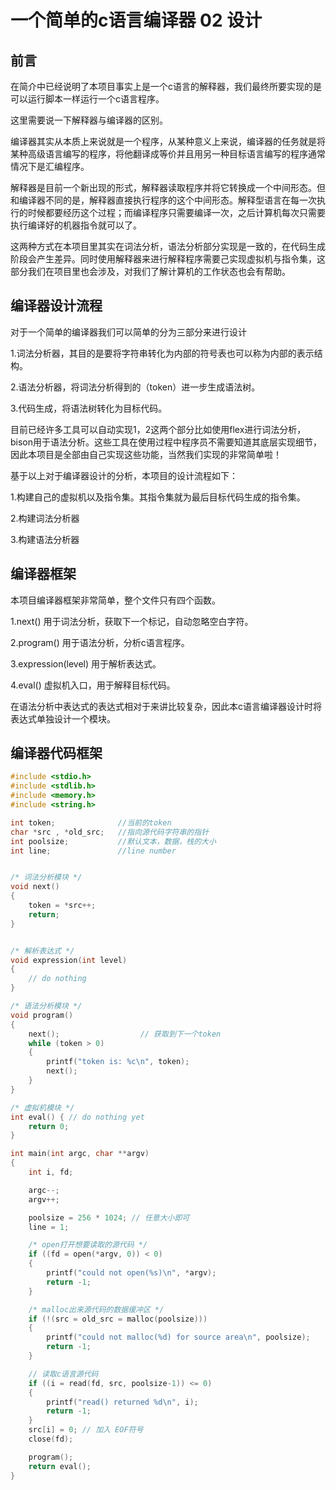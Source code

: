 # 一个简单的c语言编译器 02 设计

## 前言

在简介中已经说明了本项目事实上是一个c语言的解释器，我们最终所要实现的是可以运行脚本一样运行一个c语言程序。

这里需要说一下解释器与编译器的区别。

编译器其实从本质上来说就是一个程序，从某种意义上来说，编译器的任务就是将某种高级语言编写的程序，将他翻译成等价并且用另一种目标语言编写的程序通常情况下是汇编程序。

解释器是目前一个新出现的形式，解释器读取程序并将它转换成一个中间形态。但和编译器不同的是，解释器直接执行程序的这个中间形态。解释型语言在每一次执行的时候都要经历这个过程；而编译程序只需要编译一次，之后计算机每次只需要执行编译好的机器指令就可以了。

这两种方式在本项目里其实在词法分析，语法分析部分实现是一致的，在代码生成阶段会产生差异。同时使用解释器来进行解释程序需要己实现虚拟机与指令集，这部分我们在项目里也会涉及，对我们了解计算机的工作状态也会有帮助。

## 编译器设计流程

对于一个简单的编译器我们可以简单的分为三部分来进行设计

1.词法分析器，其目的是要将字符串转化为内部的符号表也可以称为内部的表示结构。

2.语法分析器，将词法分析得到的（token）进一步生成语法树。

3.代码生成，将语法树转化为目标代码。

目前已经许多工具可以自动实现1，2这两个部分比如使用flex进行词法分析，bison用于语法分析。这些工具在使用过程中程序员不需要知道其底层实现细节，因此本项目是全部由自己实现这些功能，当然我们实现的非常简单啦！

基于以上对于编译器设计的分析，本项目的设计流程如下：

1.构建自己的虚拟机以及指令集。其指令集就为最后目标代码生成的指令集。

2.构建词法分析器

3.构建语法分析器

## 编译器框架

本项目编译器框架非常简单，整个文件只有四个函数。

1.next() 用于词法分析，获取下一个标记，自动忽略空白字符。

2.program() 用于语法分析，分析c语言程序。

3.expression(level) 用于解析表达式。

4.eval() 虚拟机入口，用于解释目标代码。

在语法分析中表达式的表达式相对于来讲比较复杂，因此本c语言编译器设计时将表达式单独设计一个模块。

## 编译器代码框架

```c++
#include <stdio.h>
#include <stdlib.h>
#include <memory.h>
#include <string.h>

int token;              //当前的token
char *src , *old_src;   //指向源代码字符串的指针
int poolsize;           //默认文本，数据，栈的大小
int line;               //line number


/* 词法分析模块 */
void next()
{
    token = *src++;
    return;
}


/* 解析表达式 */
void expression(int level) 
{
    // do nothing
}

/* 语法分析模块 */
void program() 
{
    next();                  // 获取到下一个token
    while (token > 0) 
    {
        printf("token is: %c\n", token);
        next();
    }
}

/* 虚拟机模块 */
int eval() { // do nothing yet
    return 0;
}

int main(int argc, char **argv)
{
    int i, fd;

    argc--;
    argv++;

    poolsize = 256 * 1024; // 任意大小即可
    line = 1;

    /* open打开想要读取的源代码 */
    if ((fd = open(*argv, 0)) < 0) 
    {
        printf("could not open(%s)\n", *argv);
        return -1;
    }

    /* malloc出来源代码的数据缓冲区 */
    if (!(src = old_src = malloc(poolsize))) 
    {
        printf("could not malloc(%d) for source area\n", poolsize);
        return -1;
    }

    // 读取c语言源代码
    if ((i = read(fd, src, poolsize-1)) <= 0) 
    {
        printf("read() returned %d\n", i);
        return -1;
    }
    src[i] = 0; // 加入 EOF符号
    close(fd);

    program();
    return eval();
}
```

